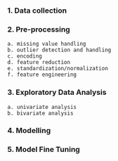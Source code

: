 ### 1. Data collection

### 2. Pre-processing 
    a. missing value handling
    b. outlier detection and handling 
    c. encoding
    d. feature reduction
    e. standardization/normalization
    f. feature engineering

### 3. Exploratory Data Analysis
    a. univariate analysis
    b. bivariate analysis

### 4. Modelling

### 5. Model Fine Tuning

